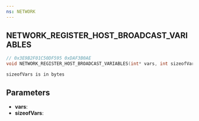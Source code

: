 ```yaml
---
ns: NETWORK
---
```

## NETWORK_REGISTER_HOST_BROADCAST_VARIABLES

```c
// 0x3E9B2F01C50DF595 0xDAF3B0AE
void NETWORK_REGISTER_HOST_BROADCAST_VARIABLES(int* vars, int sizeofVars);
```

```
sizeofVars is in bytes  
```

## Parameters
* **vars**: 
* **sizeofVars**: 

